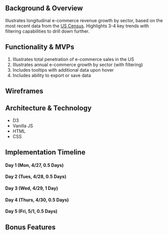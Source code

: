 ## Background & Overview
Illustrates longitudinal e-commerce revenue growth by sector, based on the most recent data from the [US Census](https://www.census.gov/data/tables/2017/econ/e-stats/2017-e-stats.html).
Highlights 3-4 key trends with filtering capabilities to drill down further.

## Functionality & MVPs
1. Illustrates total penetration of e-commerce sales in the US
2. Illustrates annual e-commerce growth by sector (with filtering)
3. Includes tooltips with additional data upon hover
4. Includes ability to export or save data

## Wireframes


## Architecture & Technology
* D3
* Vanilla JS
* HTML
* CSS

## Implementation Timeline
#### Day 1 (Mon, 4/27, 0.5 Days)

#### Day 2 (Tues, 4/28, 0.5 Days)

#### Day 3 (Wed, 4/29, 1 Day)

#### Day 4 (Thurs, 4/30, 0.5 Days)

#### Day 5 (Fri, 5/1, 0.5 Days)


## Bonus Features

